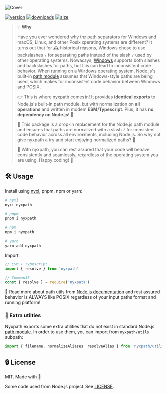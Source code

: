 ![Cover](https://github.com/nyxblabs/nyxcfg/blob/main/.github/assets/cover-nyxpath.jpg)

[![version][npm-v-src]][npm-v-href]
[![downloads][npm-d-src]][npm-d-href]
[![size][size-src]][size-href]

>💡 **Why**
>
>Have you ever wondered why the path separators for Windows and macOS, Linux, and other Posix operating systems are different? It turns out that for 🕰️ historical reasons, Windows chose to use backslashes `\` for separating paths instead of the slash `/` used by other operating systems. Nowadays, [Windows](https://docs.microsoft.com/en-us/windows/win32/fileio/naming-a-file?redirectedfrom=MSDN) supports both slashes and backslashes for paths, but this can lead to inconsistent code behavior. When running on a Windows operating system, Node.js's built-in [path module](https://nodejs.org/api/path.html) assumes that Windows-style paths are being used, which makes for inconsistent code behavior between Windows and POSIX.
>
>👉 This is where nyxpath comes in! It provides **identical exports** to Node.js's built-in path module, but with normalization on **all operations** and written in modern **ESM/Typescript**. Plus, it has **no dependency on Node.js**! 🤯 
>
>🚀 This package is a drop-in replacement for the Node.js path module and ensures that paths are normalized with a slash `/` for consistent code behavior across all environments, including Node.js. So why not give nyxpath a try and start enjoying normalized paths? 🔧
>
>🌟 With nyxpath, you can rest assured that your code will behave consistently and seamlessly, regardless of the operating system you are using. Happy coding! 🚀


## 🛠️ Usage

Install using [nyxi](https://github.com/nyxblabs/nyxi), pnpm, npm or yarn:

```bash
# nyxi
nyxi nyxpath

# pnpm 
pnpm i nyxpath

# npm
npm i nyxpath

# yarn
yarn add nyxpath
```

Import:

```js
// ESM / Typescript
import { resolve } from 'nyxpath'

// CommonJS
const { resolve } = require('nyxpath')
```

📖 Read more about path utils from [Node.js documentation](https://nodejs.org/api/path.html) and rest assured behavior is ALWAYS like POSIX regardless of your input paths format and running platform!

### 🎁 Extra utilties

Nyxpath exports some extra utilities that do not exist in standard Node.js [path module](https://nodejs.org/api/path.html).
In order to use them, you can import from `nyxpath/utils` subpath:

```ts
import { filename, normalizeAliases, resolveAlias } from 'nyxpath/utils'
```

## 🔒 License

MIT. Made with 💞

Some code used from Node.js project. See [LICENSE](./LICENSE).

<!-- Refs -->
[npm-v-src]: https://img.shields.io/npm/v/nyxpath?style=flat-square
[npm-v-href]: https://npmjs.com/package/nyxpath

[npm-d-src]: https://img.shields.io/npm/dm/nyxpath?style=flat-square
[npm-d-href]: https://npmjs.com/package/nyxpath

[github-actions-src]: https://img.shields.io/github/workflow/status/nyxblabs/nyxpath/ci/main?style=flat-square
[github-actions-href]: https://github.com/nyxblabs/nyxpath/actions?query=workflow%3Aci

[size-src]: https://packagephobia.now.sh/badge?p=nyxpath
[size-href]: https://packagephobia.now.sh/result?p=nyxpath
